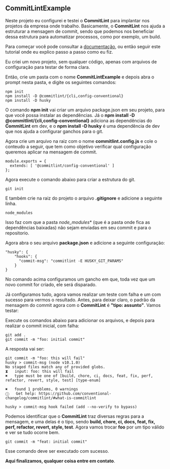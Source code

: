 ## CommitLintExample

Neste projeto eu configurei e testei o **CommitLint** para implantar nos projetos da empresa onde trabalho. Basicamente, o **CommitLint** nos ajuda a estruturar a mensagem de commit, sendo que podemos nos beneficiar dessa estrutura para automatizar processos, como por exemplo, um build.

Para começar você pode consultar a [documentação](https://commitlint.js.org/#/guides-local-setup), ou então seguir este tutorial onde eu explico passo a passo como eu fiz.

Eu criei um novo projeto, sem qualquer código, apenas com arquivos de configuração para testar de forma clara. 

Então, crie um pasta com o nome **CommitLintExample** e depois abra o prompt nesta pasta, e digite os seguintes comandos:

	npm init
	npm install -D @commitlint/{cli,config-conventional}
	npm install -D husky
	
O comando **npm init** vai criar um arquivo package.json em seu projeto, para que você possa instalar as dependências. Já o **npm install -D @commitlint/{cli,config-conventional}** adiciona as dependências do **CommitLint** em dev, e o **npm install -D husky** é uma dependência de dev que nos ajuda a configurar ganchos para o git.

Agora crie um arquivo na raiz com o nome **commitlint.config.js** e cole o conteudo a seguir, que tem como objetivo verificar qual configuração queremos aplicar na mensagem de commit.

	module.exports = {
	  extends: [ '@commitlint/config-conventional' ]
	};

Agora execute o comando abaixo para criar a estrutura do git.

	git init
	
E também crie na raiz do projeto o arquivo **.gitignore** e adicione a seguinte linha.

	node_modules
	
Isso faz com que a pasta *node_modules** (que é a pasta onde fica as dependências baixadas) não sejam enviadas em seu commit e para o repositorio.

Agora abra o seu arquivo **package.json** e adicione a seguinte configuração:

	"husky": {
	    "hooks": {
	      "commit-msg": "commitlint -E HUSKY_GIT_PARAMS"
	    }
  	}
  	
No comando acima configuramos um gancho em que, toda vez que um novo commit for criado, ele será disparado. 

Já configuramos tudo, agora vamos realizar um teste com falha e um com sucesso para vermos o resultado. Antes, para deixar claro, o padrão da mensagem do commit agora com o **CommitLint** é **"tipo: assunto"**. Vamos testar:

Execute os comandos abaixo para adicionar os arquivos, e depois para realizar o commit inicial, com falha:

	git add .
	git commit -m "foo: initial commit"
	
A resposta vai ser:

	git commit -m "foo: this will fail"
	husky > commit-msg (node v10.1.0)
	No staged files match any of provided globs.
	⧗   input: foo: this will fail
	✖   type must be one of [build, chore, ci, docs, feat, fix, perf, refactor, revert, style, test] [type-enum]
	
	✖   found 1 problems, 0 warnings
	ⓘ   Get help: https://github.com/conventional-changelog/commitlint/#what-is-commitlint
	
	husky > commit-msg hook failed (add --no-verify to bypass)
	
Podemos identificar que o **CommitLint** traz diversas regras para a mensagem, e uma delas é o tipo, sendo **build, chore, ci, docs, feat, fix, perf, refactor, revert, style, test**. Agora vamos trocar **foo** por um tipo válido e ver se tudo ocorre bem.

	git commit -m "feat: initial commit"
	
Esse comando deve ser executado com sucesso. 

**Aqui finalizamos, qualquer coisa entre em contato**.